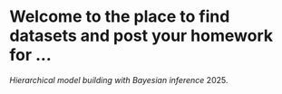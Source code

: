 # Welcome to the place to find datasets and post your homework for ...
*Hierarchical model building with Bayesian inference* 2025.
